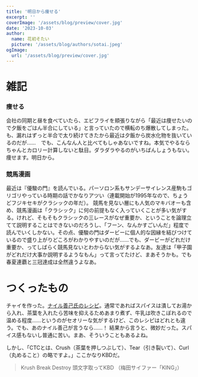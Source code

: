 ```yaml
---
title: '明日から痩せる'
excerpt: ''
coverImage: '/assets/blog/preview/cover.jpg'
date: '2023-10-03'
author:
  name: 花初そたい
  picture: '/assets/blog/authors/sotai.jpeg'
ogImage:
  url: '/assets/blog/preview/cover.jpg'
---
```

# 雑記
### 痩せる
会社の同期と昼を食べていたら、エビフライを頬張りながら「最近は痩せたいので夕飯をごはん半合にしている」と言っていたので横転のち爆散してしまった。も、漏れはずっと半合で太り続けてきたから最近は夕飯から炭水化物を抜いているのだが……　でも、こんなん人と比べてもしゃあないですね。本気でやるならちゃんとカロリー計算しないと駄目。ダラダラやるのがいちばんしょうもない。痩せます。明日から。

### 競馬漫画
最近は『優駿の門』を読んでいる。パーソロン系もサンデーサイレンス産駒もゴリゴリやっている時期の話でかなりアツい（連載開始が1995年なので、ちょうどフジキセキがクラシックの年だ）。
競馬を見ない層にも人気のマキバオーも含め、競馬漫画は「クラシック」に何の前提もなく入っていくことが多い気がする。けれど、そもそもクラシックの三レースがなぜ重要か、ということを論理立てて説明することはできないのだろうし、「フーン、なんかすごいんだ」程度で読んでいくしかない。その点、優駿の門はダービーに個人的な因縁を結びつけているので盛り上がりどころがわかりやすいのだが……でも、ダービーがどれだけ重要か、ってしばらく競馬見ないとわからない気がするよなあ。友達は「甲子園がどれだけ大事か説明するようなもん」って言ってたけど、まあそうかも。でも春夏連覇と三冠達成は全然違うよなあ。

# つくったもの
チャイを作った。[ナイル善己氏のレシピ](https://www.orangepage.net/ymsr/features/spicy_curry/posts/4354)。通常であればスパイスは潰してお湯から入れ、茶葉を入れたら苦味を抑えるためあまり煮ず、牛乳は吹きこぼれるので温める程度……というのがセオリーな気がするけど、このレシピはどれとも違う。でも、あのナイル善己が言うなら……！
結果から言うと、微妙だった。スパイス感もないし普通に苦い。まあ、そういうこともあるよね。

しかし、「CTCとは、Crush（茶葉を押しつぶして）、Tear（引き裂いて）、Curl（丸めること）の略ですよ。」ここかなりKBDだ。

> Krush Break Destroy 頭文字取ってKBD
（梅田サイファー「KING」）
